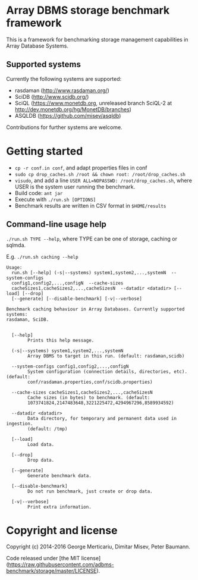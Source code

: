 Array DBMS storage benchmark framework
======================================

This is a framework for benchmarking storage management capabilities in
Array Database Systems.

Supported systems
-----------------
Currently the following systems are supported:
* rasdaman (http://www.rasdaman.org/)
* SciDB (http://www.scidb.org/)
* SciQL (https://www.monetdb.org, unreleased branch SciQL-2 at http://dev.monetdb.org/hg/MonetDB/branches)
* ASQLDB (https://github.com/misev/asqldb)

Contributions for further systems are welcome.

Getting started
===============
* `cp -r conf.in conf`, and adapt properties files in conf
* `sudo cp drop_caches.sh /root && chown root: /root/drop_caches.sh`
 * `visudo`, and add a line `USER ALL=NOPASSWD: /root/drop_caches.sh`, where USER is the system user running the benchmark.
* Build code: `ant jar`
* Execute with `./run.sh [OPTIONS]`
* Benchmark results are written in CSV format in `$HOME/results`

Command-line usage help
-----------------------
`./run.sh TYPE --help`, where TYPE can be one of storage, caching or sqlmda.

E.g. `./run.sh caching --help`
```
Usage:
  run.sh [--help] (-s|--systems) system1,system2,...,systemN  --system-configs
  config1,config2,...,configN  --cache-sizes
  cacheSizes1,cacheSizes2,...,cacheSizesN  --datadir <datadir> [--load] [--drop]
  [--generate] [--disable-benchmark] [-v|--verbose]

Benchmark caching behaviour in Array Databases. Currently supported systems:
rasdaman, SciDB.


  [--help]
        Prints this help message.

  (-s|--systems) system1,system2,...,systemN 
        Array DBMS to target in this run. (default: rasdaman,scidb)

  --system-configs config1,config2,...,configN 
        System configuration (connection details, directories, etc). (default:
        conf/rasdaman.properties,conf/scidb.properties)

  --cache-sizes cacheSizes1,cacheSizes2,...,cacheSizesN 
        Cache sizes (in bytes) to benchmark. (default:
        1073741824,2147483648,3221225472,4294967296,8589934592)

  --datadir <datadir>
        Data directory, for temporary and permanent data used in ingestion.
        (default: /tmp)

  [--load]
        Load data.

  [--drop]
        Drop data.

  [--generate]
        Generate benchmark data.

  [--disable-benchmark]
        Do not run benchmark, just create or drop data.

  [-v|--verbose]
        Print extra information.
```

Copyright and license
=====================
Copyright (c) 2014-2016 George Merticariu, Dimitar Misev, Peter Baumann.

Code released under [the MIT license] (https://raw.githubusercontent.com/adbms-benchmark/storage/master/LICENSE).

